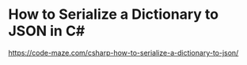# How to Serialize a Dictionary to JSON in C#


https://code-maze.com/csharp-how-to-serialize-a-dictionary-to-json/
